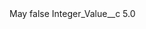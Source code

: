 <?xml version="1.0" encoding="UTF-8"?>
<CustomMetadata xmlns="http://soap.sforce.com/2006/04/metadata" xmlns:xsi="http://www.w3.org/2001/XMLSchema-instance" xmlns:xsd="http://www.w3.org/2001/XMLSchema">
    <label>May</label>
    <protected>false</protected>
    <values>
        <field>Integer_Value__c</field>
        <value xsi:type="xsd:double">5.0</value>
    </values>
</CustomMetadata>
